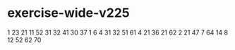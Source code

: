 # exercise-wide-v225
1
23
21
11
52
31
32
41
30
37
1
6
4
31
32
51
61
4
21
36
21
62
2
21
47
7
64
14
8
12
52
62
70
